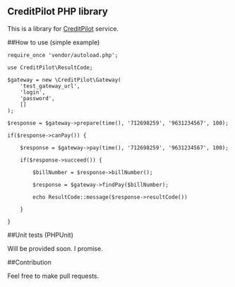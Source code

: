 ## CreditPilot PHP library

This is a library for [CreditPilot](http://www.creditpilot.ru/) service.

##How to use (simple example)

	require_once 'vendor/autoload.php';

	use CreditPilot\ResultCode;

	$gateway = new \CreditPilot\Gateway(
	    'test_gateway_url',
	    'login',
	    'password',
	    []
	);
	
	$response = $gateway->prepare(time(), '712698259', '9631234567', 100);

	if($response->canPay()) {
	
		$response = $gateway->pay(time(), '712698259', '9631234567', 100);
		
		if($response->succeed()) {
		
			$billNumber = $response->billNumber();
			
			$response = $gateway->findPay($billNumber);
			
			echo ResultCode::message($response->resultCode())
		
		}
	
	}


##Unit tests (PHPUnit)

Will be provided soon. I promise.

##Contribution

Feel free to make pull requests.